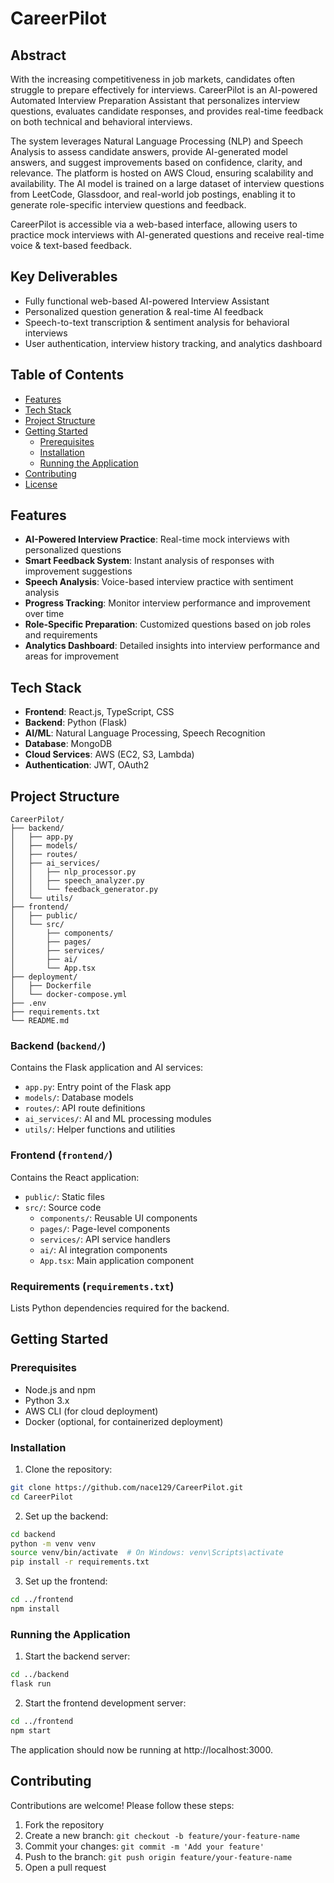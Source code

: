 # CareerPilot

## Abstract
With the increasing competitiveness in job markets, candidates often struggle to prepare effectively for interviews. CareerPilot is an AI-powered Automated Interview Preparation Assistant that personalizes interview questions, evaluates candidate responses, and provides real-time feedback on both technical and behavioral interviews.

The system leverages Natural Language Processing (NLP) and Speech Analysis to assess candidate answers, provide AI-generated model answers, and suggest improvements based on confidence, clarity, and relevance. The platform is hosted on AWS Cloud, ensuring scalability and availability. The AI model is trained on a large dataset of interview questions from LeetCode, Glassdoor, and real-world job postings, enabling it to generate role-specific interview questions and feedback.

CareerPilot is accessible via a web-based interface, allowing users to practice mock interviews with AI-generated questions and receive real-time voice & text-based feedback.

## Key Deliverables
- Fully functional web-based AI-powered Interview Assistant
- Personalized question generation & real-time AI feedback
- Speech-to-text transcription & sentiment analysis for behavioral interviews
- User authentication, interview history tracking, and analytics dashboard

## Table of Contents
- [Features](#features)
- [Tech Stack](#tech-stack)
- [Project Structure](#project-structure)
- [Getting Started](#getting-started)
  - [Prerequisites](#prerequisites)
  - [Installation](#installation)
  - [Running the Application](#running-the-application)
- [Contributing](#contributing)
- [License](#license)

## Features
- **AI-Powered Interview Practice**: Real-time mock interviews with personalized questions
- **Smart Feedback System**: Instant analysis of responses with improvement suggestions
- **Speech Analysis**: Voice-based interview practice with sentiment analysis
- **Progress Tracking**: Monitor interview performance and improvement over time
- **Role-Specific Preparation**: Customized questions based on job roles and requirements
- **Analytics Dashboard**: Detailed insights into interview performance and areas for improvement

## Tech Stack
- **Frontend**: React.js, TypeScript, CSS
- **Backend**: Python (Flask)
- **AI/ML**: Natural Language Processing, Speech Recognition
- **Database**: MongoDB
- **Cloud Services**: AWS (EC2, S3, Lambda)
- **Authentication**: JWT, OAuth2

## Project Structure
```
CareerPilot/
├── backend/
│   ├── app.py
│   ├── models/
│   ├── routes/
│   ├── ai_services/
│   │   ├── nlp_processor.py
│   │   ├── speech_analyzer.py
│   │   └── feedback_generator.py
│   └── utils/
├── frontend/
│   ├── public/
│   └── src/
│       ├── components/
│       ├── pages/
│       ├── services/
│       ├── ai/
│       └── App.tsx
├── deployment/
│   ├── Dockerfile
│   └── docker-compose.yml
├── .env
├── requirements.txt
└── README.md
```

### Backend (`backend/`)
Contains the Flask application and AI services:
- `app.py`: Entry point of the Flask app
- `models/`: Database models
- `routes/`: API route definitions
- `ai_services/`: AI and ML processing modules
- `utils/`: Helper functions and utilities

### Frontend (`frontend/`)
Contains the React application:
- `public/`: Static files
- `src/`: Source code
  - `components/`: Reusable UI components
  - `pages/`: Page-level components
  - `services/`: API service handlers
  - `ai/`: AI integration components
  - `App.tsx`: Main application component

### Requirements (`requirements.txt`)
Lists Python dependencies required for the backend.

## Getting Started

### Prerequisites
- Node.js and npm
- Python 3.x
- AWS CLI (for cloud deployment)
- Docker (optional, for containerized deployment)

### Installation
1. Clone the repository:
```bash
git clone https://github.com/nace129/CareerPilot.git
cd CareerPilot
```

2. Set up the backend:
```bash
cd backend
python -m venv venv
source venv/bin/activate  # On Windows: venv\Scripts\activate
pip install -r requirements.txt
```

3. Set up the frontend:
```bash
cd ../frontend
npm install
```

### Running the Application
1. Start the backend server:
```bash
cd ../backend
flask run
```

2. Start the frontend development server:
```bash
cd ../frontend
npm start
```

The application should now be running at http://localhost:3000.

## Contributing
Contributions are welcome! Please follow these steps:

1. Fork the repository
2. Create a new branch: `git checkout -b feature/your-feature-name`
3. Commit your changes: `git commit -m 'Add your feature'`
4. Push to the branch: `git push origin feature/your-feature-name`
5. Open a pull request
